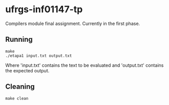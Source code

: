 # ufrgs-inf01147-tp
Compilers module final assignment. Currently in the first phase.

## Running
```
make
./etapa1 input.txt output.txt
```
Where 'input.txt' contains the text to be evaluated and 'output.txt' contains the expected output.

## Cleaning
```
make clean
```

